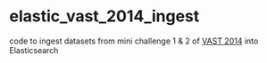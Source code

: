 # elastic_vast_2014_ingest
code to ingest datasets from mini challenge 1 &amp; 2 of [VAST 2014](http://hcil2.cs.umd.edu/newvarepository/benchmarks.php#VAST2014) into Elasticsearch

